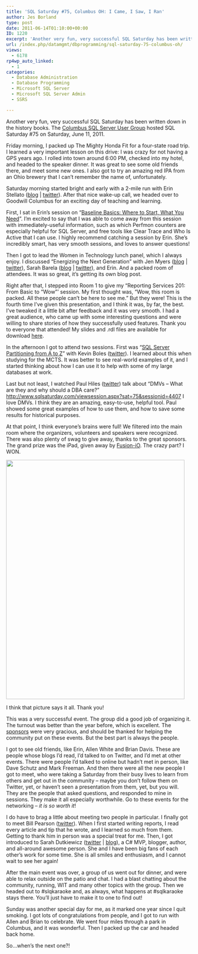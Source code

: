 ```yaml
---
title: 'SQL Saturday #75, Columbus OH: I Came, I Saw, I Ran'
author: Jes Borland
type: post
date: 2011-06-14T01:10:00+00:00
ID: 1220
excerpt: 'Another very fun, very successful SQL Saturday has been written down in the history books. The Columbus SQL Server User Group hosted SQL Saturday #75 on Saturday, June 11, 2011.'
url: /index.php/datamgmt/dbprogramming/sql-saturday-75-columbus-oh/
views:
  - 6178
rp4wp_auto_linked:
  - 1
categories:
  - Database Administration
  - Database Programming
  - Microsoft SQL Server
  - Microsoft SQL Server Admin
  - SSRS

---
```

Another very fun, very successful SQL Saturday has been written down in the history books. The [Columbus SQL Server User Group][1] hosted SQL Saturday #75 on Saturday, June 11, 2011. 

Friday morning, I packed up The Mighty Honda Fit for a four-state road trip. I learned a very important lesson on this drive: I was crazy for not having a GPS years ago. I rolled into town around 6:00 PM, checked into my hotel, and headed to the speaker dinner. It was great to see some old friends there, and meet some new ones. I also got to try an amazing red IPA from an Ohio brewery that I can’t remember the name of, unfortunately. 

Saturday morning started bright and early with a 2-mile run with Erin Stellato ([blog][2] | [twitter][3]). After that nice wake-up call, we headed over to Goodwill Columbus for an exciting day of teaching and learning. 

First, I sat in Erin’s session on “[Baseline Basics: Where to Start, What You Need][4]”. I’m excited to say that I was able to come away from this session with immediately-useful information, such as which Perfmon counters are especially helpful for SQL Server, and free tools like Clear Trace and Who Is Active that I can use. I highly recommend catching a session by Erin. She’s incredibly smart, has very smooth sessions, and loves to answer questions! 

Then I got to lead the Women in Technology lunch panel, which I always enjoy. I discussed “Energizing the Next Generation” with Jen Myers ([blog][5] | [twitter][6]), Sarah Barela ([blog][7] | [twitter][8]), and Erin. And a packed room of attendees. It was so great, it’s getting its own blog post. 

Right after that, I stepped into Room 1 to give my “Reporting Services 201: From Basic to “Wow”’ session. My first thought was, “Wow, this room is packed. All these people can’t be here to see me.” But they were! This is the fourth time I’ve given this presentation, and I think it was, by far, the best. I’ve tweaked it a little bit after feedback and it was very smooth. I had a great audience, who came up with some interesting questions and were willing to share stories of how they successfully used features. Thank you to everyone that attended! My slides and .rdl files are available for download [here][9]. 

In the afternoon I got to attend two sessions. First was “[SQL Server Partitioning from A to Z][10]” with Kevin Boles ([twitter][11]). I learned about this when studying for the MCTS. It was better to see real-world examples of it, and I started thinking about how I can use it to help with some of my large databases at work. 

Last but not least, I watched Paul Hiles ([twitter][12]) talk about “DMVs – What are they and why should a DBA care?” http://www.sqlsaturday.com/viewsession.aspx?sat=75&sessionid=4407 I love DMVs. I think they are an amazing, easy-to-use, helpful tool. Paul showed some great examples of how to use them, and how to save some results for historical purposes. 

At that point, I think everyone’s brains were full! We filtered into the main room where the organizers, volunteers and speakers were recognized. There was also plenty of swag to give away, thanks to the great sponsors. The grand prize was the iPad, given away by [Fusion-iO][13]. The crazy part? I WON. 

<div class="image_block">
  <a href="/wp-content/uploads/users/grrlgeek/photo.JPG?mtime=1308055469"><img alt="" src="/wp-content/uploads/users/grrlgeek/photo.JPG?mtime=1308055469" width="484" height="648" /></a>
</div>

I think that picture says it all. Thank you! 

This was a very successful event. The group did a good job of organizing it. The turnout was better than the year before, which is excellent. The [sponsors][14] were very gracious, and should be thanked for helping the community put on these events. But the best part is always the people. 

I got to see old friends, like Erin, Allen White and Brian Davis. These are people whose blogs I’d read, I’d talked to on Twitter, and I’d met at other events. There were people I’d talked to online but hadn’t met in person, like Dave Schutz and Mark Freeman. And then there were all the new people I got to meet, who were taking a Saturday from their busy lives to learn from others and get out in the community – maybe you don’t follow them on Twitter, yet, or haven’t seen a presentation from them, yet, but you will. They are the people that asked questions, and responded to mine in sessions. They make it all especially worthwhile. Go to these events for the networking – _it is so worth it_!

I do have to brag a little about meeting two people in particular. I finally got to meet Bill Pearson ([twitter][15]). When I first started writing reports, I read every article and tip that he wrote, and I learned so much from them. Getting to thank him in person was a special treat for me. Then, I got introduced to Sarah Dutkiewicz ([twitter][16] | [blog][17]), a C# MVP, blogger, author, and all-around awesome person. She and I have been big fans of each other’s work for some time. She is all smiles and enthusiasm, and I cannot wait to see her again! 

After the main event was over, a group of us went out for dinner, and were able to relax outside on the patio and chat. I had a blast chatting about the community, running, WIT and many other topics with the group. Then we headed out to #slqkaraoke and, as always, what happens at #sqlkaraoke stays there. You’ll just have to make it to one to find out! 

Sunday was another special day for me, as it marked one year since I quit smoking. I got lots of congratulations from people, and I got to run with Allen and Brian to celebrate. We went four miles through a park in Columbus, and it was wonderful. Then I packed up the car and headed back home. 

So…when’s the next one?!

 [1]: http://columbus.sqlpass.org/
 [2]: http://www.erinstellato.com
 [3]: http://www.twitter.com/erinstellato
 [4]: http://www.sqlsaturday.com/viewsession.aspx?sat=75&sessionid=4457
 [5]: http://deliberatepixel.com
 [6]: http://twitter.com/#!/antiheroine
 [7]: http://www.beta4sqlserver.com
 [8]: http://twitter.com/#!/sarahspace
 [9]: http://www.sqlsaturday.com/viewsession.aspx?sat=75&sessionid=4375
 [10]: http://www.sqlsaturday.com/viewsession.aspx?sat=75&sessionid=4340
 [11]: http://www.twitter.com/thesqlguru
 [12]: http://www.twitter.com/paulghiles
 [13]: http://www.fusionio.com/
 [14]: http://www.sqlsaturday.com/sponsors.aspx
 [15]: http://www.twitter.com/Bill_Pearson
 [16]: http://www.twitter.com/saduki
 [17]: http://codinggeekette.com/
